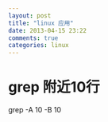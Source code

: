 ```yaml
---
layout: post
title: "linux 应用"
date: 2013-04-15 23:22
comments: true
categories: linux
---
```


# grep 附近10行

grep -A 10 -B 10

